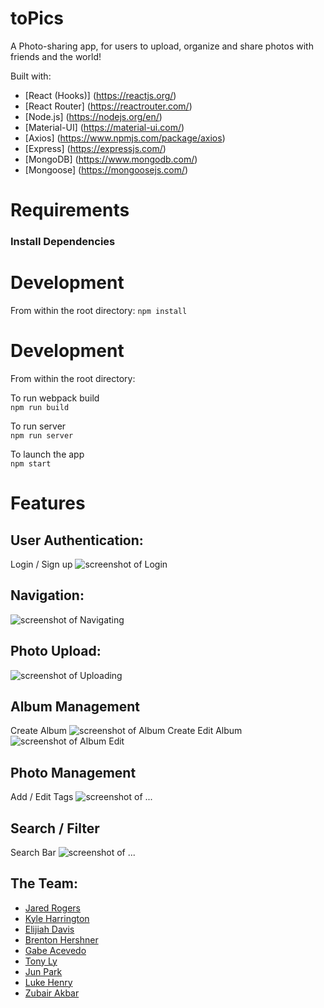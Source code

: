 



# toPics

A Photo-sharing app, for users to upload, organize and share photos with friends and the world!

Built with:
* [React (Hooks)] (https://reactjs.org/)
* [React Router] (https://reactrouter.com/)
* [Node.js] (https://nodejs.org/en/)
* [Material-UI] (https://material-ui.com/)
* [Axios] (https://www.npmjs.com/package/axios)
* [Express] (https://expressjs.com/)
* [MongoDB] (https://www.mongodb.com/)
* [Mongoose] (https://mongoosejs.com/)



Requirements
=============
<h3>Install Dependencies</h3>

Development
=============
From within the root directory:
`npm install`

Development
=============
From within the root directory:

To run webpack build<br>
`npm run build`

To run server<br>
`npm run server`

To launch the app<br>
`npm start`


Features
========

## User Authentication:
Login / Sign up
![screenshot of Login](https://github.com/Marineon/blue-ocean/tree/readme/screenshots/login_logout.gif)
## Navigation:
![screenshot of Navigating](https://github.com/Marineon/blue-ocean/tree/readme/screenshots/nav_bar_navigation_and_dark_mode.gif)
## Photo Upload:
![screenshot of Uploading](https://github.com/Marineon/blue-ocean/tree/readme/screenshots/upload_images.gif)
## Album Management
Create Album
![screenshot of Album Create](https://github.com/Marineon/blue-ocean/tree/readme/screenshots/.gifcreate_new_album.gif)
Edit Album
![screenshot of Album Edit](https://github.com/Marineon/blue-ocean/tree/readme/screenshots/edit_album.gif)
## Photo Management
Add / Edit Tags
![screenshot of ...](https://github.com/Marineon/blue-ocean/tree/readme/screenshots/editing_photos.gif)

## Search / Filter
Search Bar
![screenshot of ...](https://github.com/Marineon/blue-ocean/tree/readme/screenshots/friends.gif)

## The Team:
- [Jared Rogers](https://github.com/rogersjared)
- [Kyle Harrington](https://github.com/Relykon)
- [Elijiah Davis](https://github.com/GTOnizuka13)
- [Brenton Hershner](https://github.com/BrentonHershner)
- [Gabe Acevedo](https://github.com/gea2111)
- [Tony Ly](https://github.com/tonyjly)
- [Jun Park](https://github.com/junpark77)
- [Luke Henry](https://github.com/Luke82601)
- [Zubair Akbar](https://github.com/zubair-akbar)
